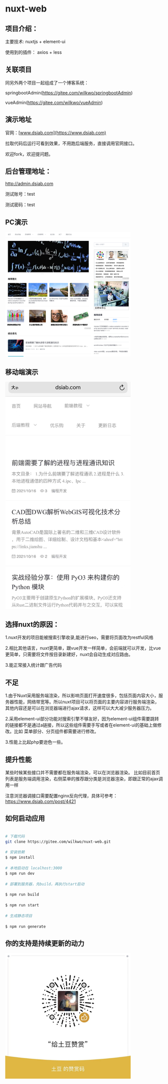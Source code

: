 # nuxt-web


## 项目介绍：

主要技术: nuxtjs + element-ui

使用到的插件： axios  + less


## 关联项目

同另外两个项目一起组成了一个博客系统：

springbootAdmin(https://gitee.com/wilkwo/springbootAdmin)

vueAdmin(https://gitee.com/wilkwo/vueAdmin) 


## 演示地址

官网：[www.dsiab.com](https://www.dsiab.com)

拉取代码后运行可看到效果，不用跑后端服务，直接调用官网接口。

欢迎fork，欢迎提问题。


## 后台管理地址： 

http://admin.dsiab.com

测试账号：test

测试密码：test



## PC演示

<img src="./assets/img/site.png" alt="PC演示" width="400px" />



## 移动端演示

<!-- <img src="https://gitee.com/wilkwo/nuxt-web/raw/master/assets/img/mobileSite.jpeg"> -->

<img src="./assets/img/mobileSite.jpeg" alt="移动端" width="400px" />



## 选择nuxt的原因：

1.nuxt开发的项目能被搜索引擎收录,能进行seo，需要将页面改为restful风格

2.相比其他语言，nuxt更简单，跟vue开发一样简单，会前端就可以开发，比vue更简单，只需要将文件按目录新建好，nuxt会自动生成对应路由。

3.能正常接入统计跟广告代码


## 不足

1.由于Nuxt采用服务端渲染，所以影响页面打开速度很多，包括页面内容大小，服务器性能，网络带宽等。所以nuxt项目可以将页面的主要内容进行服务端渲染，其他内容还是可以在浏览器端进行ajax请求，这样可以大大减少服务器压力。

2.采用element-ui部分功能对搜索引擎不够友好，因为element-ui组件需要跳转的链接都不是通过a链接，所以这些组件需要手写或者在element-ui的基础上做修改。比如 菜单部分、分页组件都需要进行修改。

3.性能上比起php要逊色一些。

## 提升性能

某些时候某些接口并不需要都在服务端渲染，可以在浏览器渲染。
比如目前首页列表是服务端调用渲染，右侧菜单的推荐跟分类是浏览器渲染，即跟正常的ajax调用一样

注意浏览器调接口需要配置nginx反向代理，具体可参考：https://www.dsiab.com/post/4421


## 如何启动应用

```bash

# 下载代码
git clone https://gitee.com/wilkwo/nuxt-web.git

# 安装依赖
$ npm install

# 本地启动在 localhost:3000
$ npm run dev

# 部署到服务器，先build，再执行start启动

$ npm run build

$ npm run start

# 生成静态项目

$ npm run generate
```


## 你的支持是持续更新的动力

<img src="./assets/img/zanshan.jpeg" alt="PC演示截图" width="400px" />



